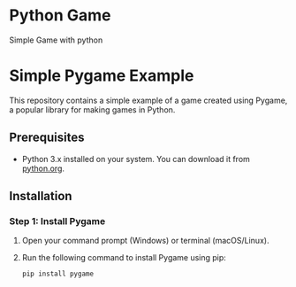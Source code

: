 
# Python Game 

Simple Game with python  
  # Simple Pygame Example

This repository contains a simple example of a game created using Pygame, a popular library for making games in Python.

## Prerequisites

- Python 3.x installed on your system. You can download it from [python.org](https://www.python.org/downloads/).

## Installation

### Step 1: Install Pygame

1. Open your command prompt (Windows) or terminal (macOS/Linux).
2. Run the following command to install Pygame using pip:

   ```bash
   pip install pygame
 




